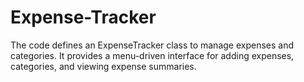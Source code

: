 # Expense-Tracker
The code defines an ExpenseTracker class to manage expenses and categories. It provides a menu-driven interface for adding expenses, categories, and viewing expense summaries.
